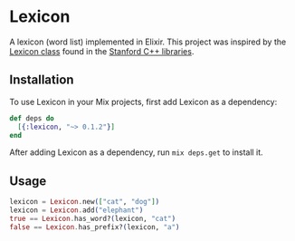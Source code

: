 # Lexicon

A lexicon (word list) implemented in Elixir. This project was inspired by the
[Lexicon class](http://stanford.edu/~stepp/cppdoc/Lexicon-class.html) found in
the [Stanford C++ libraries](http://stanford.edu/~stepp/cppdoc/).

## Installation

To use Lexicon in your Mix projects, first add Lexicon as a dependency:

```elixir
def deps do
  [{:lexicon, "~> 0.1.2"}]
end
```

After adding Lexicon as a dependency, run `mix deps.get` to install it.

## Usage

```elixir
lexicon = Lexicon.new(["cat", "dog"])
lexicon = Lexicon.add("elephant")
true == Lexicon.has_word?(lexicon, "cat")
false == Lexicon.has_prefix?(lexicon, "a")
```
